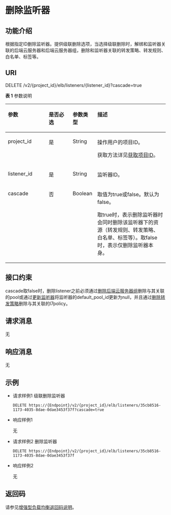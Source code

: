 # 删除监听器<a name="zh-cn_topic_0141008461"></a>

## 功能介绍<a name="zh-cn_topic_0096561543_zh-cn_topic_0049139644_section30386741"></a>

根据指定ID删除监听器。提供级联删除选项，当选择级联删除时，解绑和监听器关联的后端云服务器和后端云服务器组，删除和监听器关联的转发策略、转发规则、白名单、标签等。

## URI<a name="zh-cn_topic_0096561543_zh-cn_topic_0049139644_section5045213"></a>

DELETE /v2/\{project\_id\}/elb/listeners/\{listener\_id\}?cascade=true

**表 1**  参数说明

<a name="zh-cn_topic_0096561543_table20248962551"></a>
<table><thead align="left"><tr id="zh-cn_topic_0096561543_row1028619635515"><th class="cellrowborder" valign="top" width="26.442644264426445%" id="mcps1.2.5.1.1"><p id="zh-cn_topic_0096561543_p028646185519"><a name="zh-cn_topic_0096561543_p028646185519"></a><a name="zh-cn_topic_0096561543_p028646185519"></a>参数</p>
</th>
<th class="cellrowborder" valign="top" width="16.101610161016104%" id="mcps1.2.5.1.2"><p id="zh-cn_topic_0096561543_p1628613625510"><a name="zh-cn_topic_0096561543_p1628613625510"></a><a name="zh-cn_topic_0096561543_p1628613625510"></a>是否必选</p>
</th>
<th class="cellrowborder" valign="top" width="9.160916091609161%" id="mcps1.2.5.1.3"><p id="zh-cn_topic_0096561543_p22866675511"><a name="zh-cn_topic_0096561543_p22866675511"></a><a name="zh-cn_topic_0096561543_p22866675511"></a>参数类型</p>
</th>
<th class="cellrowborder" valign="top" width="48.294829482948295%" id="mcps1.2.5.1.4"><p id="zh-cn_topic_0096561543_p528626165515"><a name="zh-cn_topic_0096561543_p528626165515"></a><a name="zh-cn_topic_0096561543_p528626165515"></a>描述</p>
</th>
</tr>
</thead>
<tbody><tr id="row92821232174819"><td class="cellrowborder" valign="top" width="26.442644264426445%" headers="mcps1.2.5.1.1 "><p id="p1399071505415"><a name="p1399071505415"></a><a name="p1399071505415"></a>project_id</p>
</td>
<td class="cellrowborder" valign="top" width="16.101610161016104%" headers="mcps1.2.5.1.2 "><p id="zh-cn_topic_0020100158_p557643211309"><a name="zh-cn_topic_0020100158_p557643211309"></a><a name="zh-cn_topic_0020100158_p557643211309"></a>是</p>
</td>
<td class="cellrowborder" valign="top" width="9.160916091609161%" headers="mcps1.2.5.1.3 "><p id="zh-cn_topic_0020100158_p6162677511304"><a name="zh-cn_topic_0020100158_p6162677511304"></a><a name="zh-cn_topic_0020100158_p6162677511304"></a>String</p>
</td>
<td class="cellrowborder" valign="top" width="48.294829482948295%" headers="mcps1.2.5.1.4 "><p id="zh-cn_topic_0020100158_p35845144113012"><a name="zh-cn_topic_0020100158_p35845144113012"></a><a name="zh-cn_topic_0020100158_p35845144113012"></a>操作用户的项目ID。</p>
<p id="p152272511249"><a name="p152272511249"></a><a name="p152272511249"></a>获取方法详见<a href="获取项目ID.md">获取项目ID</a>。</p>
</td>
</tr>
<tr id="zh-cn_topic_0096561543_row028696145515"><td class="cellrowborder" valign="top" width="26.442644264426445%" headers="mcps1.2.5.1.1 "><p id="zh-cn_topic_0096561543_p72868675519"><a name="zh-cn_topic_0096561543_p72868675519"></a><a name="zh-cn_topic_0096561543_p72868675519"></a>listener_id</p>
</td>
<td class="cellrowborder" valign="top" width="16.101610161016104%" headers="mcps1.2.5.1.2 "><p id="zh-cn_topic_0096561543_p42864614551"><a name="zh-cn_topic_0096561543_p42864614551"></a><a name="zh-cn_topic_0096561543_p42864614551"></a>是</p>
</td>
<td class="cellrowborder" valign="top" width="9.160916091609161%" headers="mcps1.2.5.1.3 "><p id="zh-cn_topic_0096561543_p11286156135517"><a name="zh-cn_topic_0096561543_p11286156135517"></a><a name="zh-cn_topic_0096561543_p11286156135517"></a>String</p>
</td>
<td class="cellrowborder" valign="top" width="48.294829482948295%" headers="mcps1.2.5.1.4 "><p id="zh-cn_topic_0096561543_p1028636105515"><a name="zh-cn_topic_0096561543_p1028636105515"></a><a name="zh-cn_topic_0096561543_p1028636105515"></a>监听器ID。</p>
</td>
</tr>
<tr id="row2065211252518"><td class="cellrowborder" valign="top" width="26.442644264426445%" headers="mcps1.2.5.1.1 "><p id="p3649153310439"><a name="p3649153310439"></a><a name="p3649153310439"></a>cascade</p>
</td>
<td class="cellrowborder" valign="top" width="16.101610161016104%" headers="mcps1.2.5.1.2 "><p id="p1864973320431"><a name="p1864973320431"></a><a name="p1864973320431"></a>否</p>
</td>
<td class="cellrowborder" valign="top" width="9.160916091609161%" headers="mcps1.2.5.1.3 "><p id="p464920333437"><a name="p464920333437"></a><a name="p464920333437"></a>Boolean</p>
</td>
<td class="cellrowborder" valign="top" width="48.294829482948295%" headers="mcps1.2.5.1.4 "><p id="p264914331436"><a name="p264914331436"></a><a name="p264914331436"></a>取值为true或false。默认为false。</p>
<p id="p206495331439"><a name="p206495331439"></a><a name="p206495331439"></a>取true时，表示删除监听器时会同时删除该监听器下的资源（转发规则、转发策略、白名单、标签等）。取false时，表示仅删除监听器本身。</p>
</td>
</tr>
</tbody>
</table>

## 接口约束<a name="zh-cn_topic_0096561543_zh-cn_topic_0049139644_section45406920"></a>

cascade取false时，删除listener之前必须通过[删除后端云服务器组](删除后端云服务器组-38.md)删除与其关联的pool或通过[更新监听器](更新监听器-31.md)将监听器的default\_pool\_id更新为null，并且通过[删除转发策略](删除转发策略-56.md)删除与其关联的l7policy。

## 请求消息<a name="zh-cn_topic_0096561543_section95756481931"></a>

无

## 响应消息<a name="zh-cn_topic_0096561543_section19304559449"></a>

无

## 示例<a name="section1113385510215"></a>

-   请求样例1 级联删除监听器

    ```
    DELETE https://{Endpoint}/v2/{project_id}/elb/listeners/35cb8516-1173-4035-8dae-0dae3453f37f?cascade=true
    ```


-   响应样例1

    无

-   请求样例2 删除监听器

    ```
    DELETE https://{Endpoint}/v2/{project_id}/elb/listeners/35cb8516-1173-4035-8dae-0dae3453f37f
    ```

-   响应样例2

    无


## 返回码<a name="zh-cn_topic_0096561543_zh-cn_topic_0049139644_section32832084"></a>

请参见[增强型负载均衡返回码说明](增强型负载均衡返回码说明.md)。

